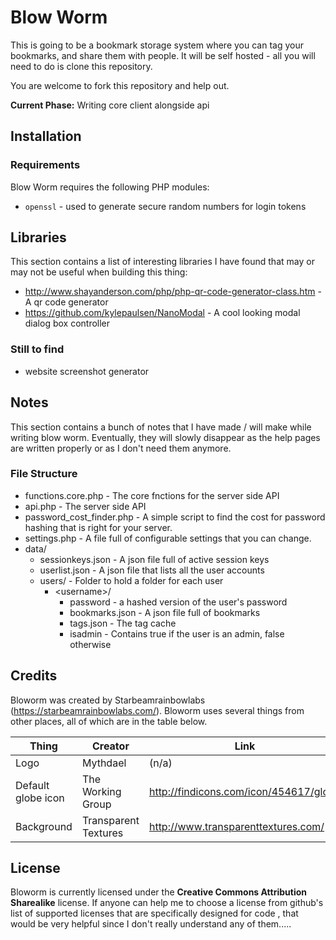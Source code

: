 Blow Worm
=========
This is going to be a bookmark storage system where you can tag your bookmarks, and share them with people. It will be self hosted - all you will need to do is clone this repository.

You are welcome to fork this repository and help out.

**Current Phase:** Writing core client alongside api

## Installation

### Requirements
Blow Worm requires the following PHP modules:
* `openssl` - used to generate secure random numbers for login tokens

## Libraries
This section contains a list of interesting libraries I have found that may or may not be useful when building this thing:

 - http://www.shayanderson.com/php/php-qr-code-generator-class.htm - A qr code generator
 - https://github.com/kylepaulsen/NanoModal - A cool looking modal dialog box controller

### Still to find
 - website screenshot generator


## Notes
This section contains a bunch of notes that I have made / will make while writing blow worm. Eventually, they will slowly disappear as the help pages are written properly or as I don't need them anymore.

### File Structure
- functions.core.php - The core fnctions for the server side API
- api.php - The server side API
- password_cost_finder.php - A simple script to find the cost for password hashing that is right for your server.
- settings.php - A file full of configurable settings that you can change.
- data/
	- sessionkeys.json - A json file full of active session keys
	- userlist.json - A json file that lists all the user accounts
	- users/ - Folder to hold a folder for each user
		- &lt;username&gt;/
			- password - a hashed version of the user's password
			- bookmarks.json - A json file full of bookmarks
			- tags.json - The tag cache
			- isadmin - Contains true if the user is an admin, false otherwise

## Credits
Bloworm was created by Starbeamrainbowlabs (https://starbeamrainbowlabs.com/). Bloworm uses several things from other places, all of which are in the table below.

Thing				| Creator				| Link
--------------------|-----------------------|----------------
Logo				| Mythdael				| (n/a)
Default globe icon	| The Working Group		| http://findicons.com/icon/454617/globe
Background			| Transparent Textures	| http://www.transparenttextures.com/

## License
Bloworm is currently licensed under the **Creative Commons Attribution Sharealike** license. If anyone can help me to choose a license from github's list of supported licenses that are specifically designed for code , that would be very helpful since I don't really understand any of them.....